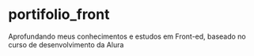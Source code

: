 # portifolio_front
Aprofundando meus conhecimentos e estudos em Front-ed, baseado no curso de desenvolvimento da Alura


